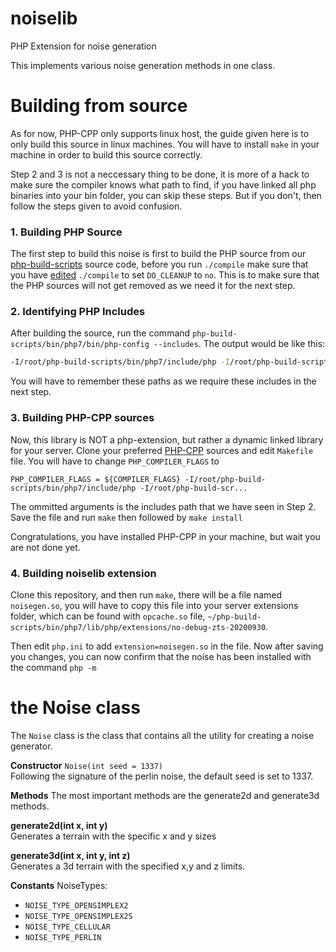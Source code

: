 # noiselib
PHP Extension for noise generation

This implements various noise generation methods in one class.

# Building from source
As for now, PHP-CPP only supports linux host, the guide given here is to only build 
this source in linux machines. You will have to install `make` in your machine in order to build this source correctly.

Step 2 and 3 is not a neccessary thing to be done, it is more of a hack to make sure the compiler knows what path to find, if you
have linked all php binaries into your bin folder, you can skip these steps. But if you don't, then follow the steps given to avoid confusion.

### 1. Building PHP Source
The first step to build this noise is first to build the PHP source from our
[php-build-scripts](https://github.com/NetherGamesMC/php-build-scripts) source code, before you run `./compile`
make sure that you have [edited](https://github.com/NetherGamesMC/php-build-scripts/blob/master/compile.sh#L113) 
`./compile` to set `DO_CLEANUP` to `no`. This is to make sure that the PHP sources will not get removed as we need it for the next step.

### 2. Identifying PHP Includes
After building the source, run the command `php-build-scripts/bin/php7/bin/php-config --includes`. The output would be like this:
```bash
-I/root/php-build-scripts/bin/php7/include/php -I/root/php-build-scripts/bin/php7/include/php/main -I/root/php-build-scripts/bin/php7/include/php/TSRM -I/root/php-build-scripts/bin/php7/include/php/Zend -I/root/php-build-scripts/bin/php7/include/php/ext -I/root/php-build-scripts/bin/php7/include/php/ext/date/lib
```
You will have to remember these paths as we require these includes in the next step.

### 3. Building PHP-CPP sources
Now, this library is NOT a php-extension, but rather a dynamic linked library for your server. Clone your preferred [PHP-CPP](https://github.com/CopernicaMarketingSoftware/PHP-CPP) sources and edit `Makefile` file. You will have to change
`PHP_COMPILER_FLAGS` to 
```
PHP_COMPILER_FLAGS = ${COMPILER_FLAGS} -I/root/php-build-scripts/bin/php7/include/php -I/root/php-build-scr...
```
The ommitted arguments is the includes path that we have seen in Step 2. Save the file and run `make` then followed by `make install`

Congratulations, you have installed PHP-CPP in your machine, but wait you are not done yet.

### 4. Building noiselib extension
Clone this repository, and then run `make`, there will be a file named `noisegen.so`, you will have to copy this file into your server extensions folder, which can be found with `opcache.so` file, `~/php-build-scripts/bin/php7/lib/php/extensions/no-debug-zts-20200930`. 

Then edit `php.ini` to add `extension=noisegen.so` in the file. Now after saving you changes, you can now
confirm that the noise has been installed with the command `php -m`

# the Noise class
The `Noise` class is the class that contains all the utility for creating a noise generator.

**Constructor**
`Noise(int seed = 1337)`<br/>
Following the signature of the perlin noise, the default seed is set to 1337.<br/>

**Methods**
The most important methods are the generate2d and generate3d methods.

**generate2d(int x, int y)**<br/>
Generates a terrain with the specific x and y sizes<br/>

**generate3d(int x, int y, int z)**<br/>
Generates a 3d terrain with the specified x,y and z limits.<br/>

**Constants**
NoiseTypes:
- `NOISE_TYPE_OPENSIMPLEX2`
- `NOISE_TYPE_OPENSIMPLEX2S`
- `NOISE_TYPE_CELLULAR`
- `NOISE_TYPE_PERLIN`
